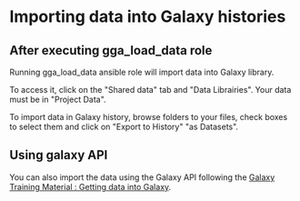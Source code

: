 # Importing data into Galaxy histories

## After executing gga_load_data role

Running gga_load_data ansible role will import data into Galaxy library.

To access it, click on the "Shared data" tab and "Data Librairies". Your data must be in "Project Data".

To import data in Galaxy history, browse folders to your files, check boxes to select them and click on "Export to History" "as Datasets".

## Using galaxy API

You can also import the data using the Galaxy API following the [Galaxy Training Material : Getting data into Galaxy](https://training.galaxyproject.org/training-material/topics/galaxy-interface/tutorials/get-data/slides-plain.html).